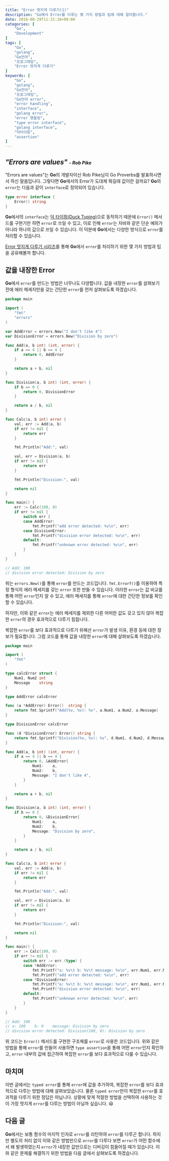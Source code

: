 ```yaml
---
title: "Error 멋지게 다루기(1)"
description: "Go에서 Error를 다루는 몇 가지 방법과 팁에 대해 알아봅니다."
date: 2018-08-29T11:31:10+09:00
categories: [
    "Go",
    "Development"
]
tags: [
    "Go",
    "golang",
    "Go언어",
	"프로그래밍",
	"Error 멋지게 다루기"
]
keywords: [
    "Go",
    "golang",
    "Go언어",
	"프로그래밍",
	"Go언어 error",
	"error handling",
	"interface",
	"golang error",
    "error 핸들링",
    "type error interface",
    "golang interface",
    "덕타이핑",
    "assertion"
]
---
```


## *"Errors are values" <small><small>- Rob Pike</small></small>*
"Errors are values"는 **Go**의 개발자이신 Rob Pike님이 Go Proverbs를 발표하시면서 하신 말씀입니다. 그렇다면 **Go**에서의 Error가 도대체 뭐길래 값이란 걸까요? **Go**의 `error`는 다음과 같이 `interface`로 정의되어 있습니다.

```go
type error interface {
    Error() string
}
```

**Go**에서의 `interface`는 [덕 타이핑(Duck Typing)](https://ko.wikipedia.org/wiki/%EB%8D%95_%ED%83%80%EC%9D%B4%ED%95%91)으로 동작하기 때문에 `Error()` 메서드를 구현기만 하면 `error`로 쓰일 수 있고, 이로 인해 `error`는 자바와 같은 단순 예외가 아니라 하나의 값으로 쓰일 수 있습니다. 이 덕분에 **Go**에서는 다양한 방식으로 `error`를 처리할 수 있습니다.

[Error 멋지게 다루기 시리즈](/tags/error-멋지게-다루기/)를 통해 **Go**에서 `error`를 처리하기 위한 몇 가지 방법과 팁을 공유해볼까 합니다.

## 값을 내장한 Error
**Go**에서 `error`를 만드는 방법은 너무나도 다양합니다. 값을 내장한 `error`를 살펴보기 전에 에러 메세지만을 갖는 간단한 `error`를 먼저 살펴보도록 하겠습니다.

```go
package main

import (
	"fmt"
	"errors"
)

var AddError = errors.New("I don't like 4")
var DivisionError = errors.New("Division by zero")

func Add(a, b int) (int, error) {
	if a == 4 || b == 4 {
		return 0, AddError
	}

	return a + b, nil
}

func Division(a, b int) (int, error) {
	if b == 0 {
		return 0, DivisionError
	}

	return a / b, nil
}

func Calc(a, b int) error {
	val, err := Add(a, b)
	if err != nil {
		return err
	}

	fmt.Println("Add:", val)

	val, err = Division(a, b)
	if err != nil {
		return err
	}

	fmt.Println("Division:", val)

	return nil
}

func main() {
	err := Calc(100, 0)
	if err != nil {
		switch err {
		case AddError:
			fmt.Printf("add error detected: %v\n", err)
		case DivisionError:
			fmt.Printf("division error detected: %v\n", err)
		default:
			fmt.Printf("unknown error detected: %v\n", err)
		}
	}
}

// Add: 100
// division error detected: Division by zero
```

위는 `errors.New()`를 통해 `error`를 만드는 코드입니다. `fmt.Errorf()`를 이용하여 특정 형식의 에러 메세지를 갖는 `error` 또한 만들 수 있습니다. 이러한 `error`는 값 비교를 통해 어떤 `error`인지 알 수 있고, 에러 메세지를 통해 `error`에 대한 간단한 정보를 확인할 수 있습니다. 

하지만, 이와 같은 `error`는 에러 메세지를 제외한 다른 어떠한 값도 갖고 있지 않아 복잡한 `error`의 경우 효과적으로 다루기 힘듭니다.

복잡한 `error`를 보다 효과적으로 다루기 위해선 `error`가 발생 이유, 환경 등에 대한 정보가 필요합니다. 그럼 코드를 통해 값을 내장한 `error`에 대해 살펴보도록 하겠습니다.

```go
package main

import (
	"fmt"
)

type calcError struct {
	Num1, Num2 int
	Message    string
}

type AddError calcError

func (a *AddError) Error()  string {
	return fmt.Sprintf("Add(%v, %v): %v", a.Num1, a.Num2, a.Message)
}

type DivisionError calcError

func (d *DivisionError) Error() string {
	return fmt.Sprintf("Division(%v, %v): %v", d.Num1, d.Num2, d.Message)
}

func Add(a, b int) (int, error) {
	if a == 4 || b == 4 {
		return 0, &AddError{
			Num1:    a,
			Num2:    b,
			Message: "I don't like 4",
		}
	}

	return a + b, nil
}

func Division(a, b int) (int, error) {
	if b == 0 {
		return 0, &DivisionError{
			Num1:    a,
			Num2:    b,
			Message: "Division by zero",
		}
	}

	return a / b, nil
}

func Calc(a, b int) error {
	val, err := Add(a, b)
	if err != nil {
		return err
	}

	fmt.Println("Add:", val)

	val, err = Division(a, b)
	if err != nil {
		return err
	}

	fmt.Println("Division:", val)

	return nil
}

func main() {
	err := Calc(100, 0)
	if err != nil {
		switch err := err.(type) {
		case *AddError:
			fmt.Printf("a: %v\t b: %v\t message: %v\n", err.Num1, err.Num2, err.Message)
			fmt.Printf("add error detected: %v\n", err)
		case *DivisionError:
			fmt.Printf("a: %v\t b: %v\t message: %v\n", err.Num1, err.Num2, err.Message)
			fmt.Printf("division error detected: %v\n", err)
		default:
			fmt.Printf("unknown error detected: %v\n", err)
		}
	}
}

// Add: 100
// a: 100	 b: 0	 message: Division by zero
// division error detected: Division(100, 0): Division by zero
```

위 코드는 `Error()` 메서드를 구현한 구조체를 `error`로 사용한 코드입니다. 위와 같은 방법을 통해 `error`를 만들어 사용하면 `type assertion`을 통해 어떤 `error`인지 확인하고, `error` 내부의 값에 접근하여 복잡한 `error`를 보다 효과적으로 다룰 수 있습니다.

## 마치며
이번 글에서는 `typed error`를 통해 `error`에 값을 추가하여, 복잡한 `error`를 보다 효과적으로 다루는 방법에 대해 살펴보았습니다. 물론 `typed error`만이 복잡한 `error`를 효과적을 다루기 위한 정답은 아닙니다. 상황에 맞게 적절한 방법을 선택하여 사용하는 것이 가장 멋지게 `error`를 다루는 방법이 아닐까 싶습니다. :smiley:

## 다음 글
**Go**에서는 보통 함수의 마지막 인자로 `error`를 리턴하여 `error`를 다루곤 합니다. 하지만 별도의 처리 없이 이와 같은 방법만으로 `error`를 다루다 보면 `error`가 어떤 함수에서 왜 발생하였는지 `error`가 내장한 값만으로는 디버깅이 힘들어질 때가 있습니다. 이와 같은 문제를 해결하기 위한 방법을 다음 글에서 살펴보도록 하겠습니다.